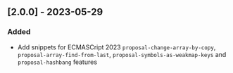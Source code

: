 ## [2.0.0] - 2023-05-29

### Added

- Add snippets for ECMASCript 2023 `proposal-change-array-by-copy`, `proposal-array-find-from-last`, `proposal-symbols-as-weakmap-keys` and `proposal-hashbang` features
